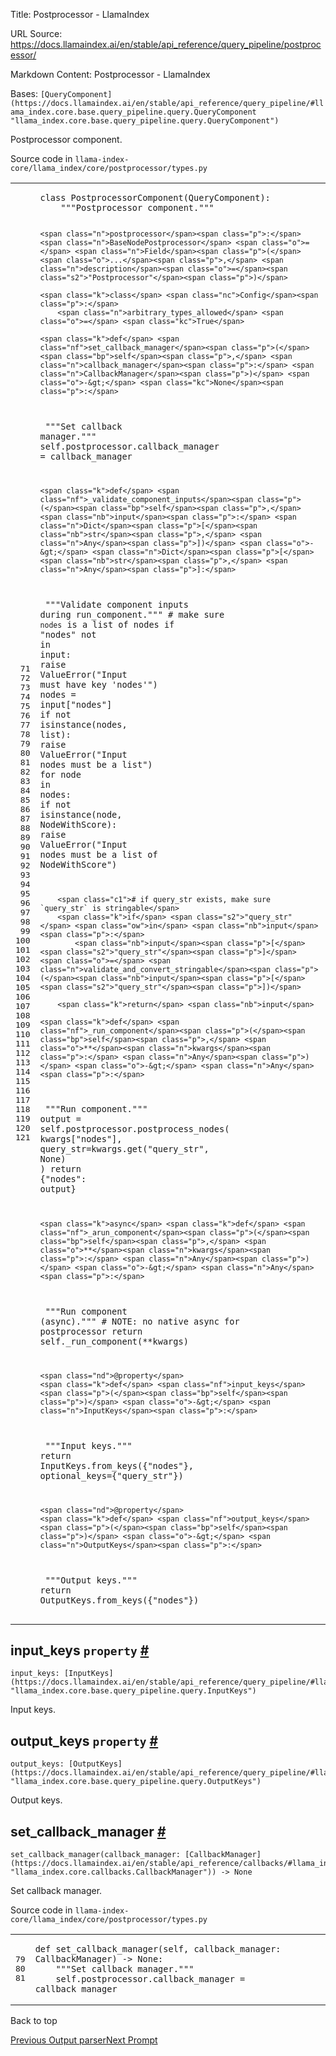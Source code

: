 Title: Postprocessor - LlamaIndex

URL Source: https://docs.llamaindex.ai/en/stable/api_reference/query_pipeline/postprocessor/

Markdown Content:
Postprocessor - LlamaIndex


Bases: `[QueryComponent](https://docs.llamaindex.ai/en/stable/api_reference/query_pipeline/#llama_index.core.base.query_pipeline.query.QueryComponent "llama_index.core.base.query_pipeline.query.QueryComponent")`

Postprocessor component.

Source code in `llama-index-core/llama_index/core/postprocessor/types.py`

<table class="highlighttable"><tbody><tr><td class="linenos"><div class="linenodiv"><pre><span></span><span class="normal"> 71</span>
<span class="normal"> 72</span>
<span class="normal"> 73</span>
<span class="normal"> 74</span>
<span class="normal"> 75</span>
<span class="normal"> 76</span>
<span class="normal"> 77</span>
<span class="normal"> 78</span>
<span class="normal"> 79</span>
<span class="normal"> 80</span>
<span class="normal"> 81</span>
<span class="normal"> 82</span>
<span class="normal"> 83</span>
<span class="normal"> 84</span>
<span class="normal"> 85</span>
<span class="normal"> 86</span>
<span class="normal"> 87</span>
<span class="normal"> 88</span>
<span class="normal"> 89</span>
<span class="normal"> 90</span>
<span class="normal"> 91</span>
<span class="normal"> 92</span>
<span class="normal"> 93</span>
<span class="normal"> 94</span>
<span class="normal"> 95</span>
<span class="normal"> 96</span>
<span class="normal"> 97</span>
<span class="normal"> 98</span>
<span class="normal"> 99</span>
<span class="normal">100</span>
<span class="normal">101</span>
<span class="normal">102</span>
<span class="normal">103</span>
<span class="normal">104</span>
<span class="normal">105</span>
<span class="normal">106</span>
<span class="normal">107</span>
<span class="normal">108</span>
<span class="normal">109</span>
<span class="normal">110</span>
<span class="normal">111</span>
<span class="normal">112</span>
<span class="normal">113</span>
<span class="normal">114</span>
<span class="normal">115</span>
<span class="normal">116</span>
<span class="normal">117</span>
<span class="normal">118</span>
<span class="normal">119</span>
<span class="normal">120</span>
<span class="normal">121</span></pre></div></td><td class="code"><div><pre><span></span><code><span class="k">class</span> <span class="nc">PostprocessorComponent</span><span class="p">(</span><span class="n">QueryComponent</span><span class="p">):</span>
<span class="w">    </span><span class="sd">"""Postprocessor component."""</span>

    <span class="n">postprocessor</span><span class="p">:</span> <span class="n">BaseNodePostprocessor</span> <span class="o">=</span> <span class="n">Field</span><span class="p">(</span><span class="o">...</span><span class="p">,</span> <span class="n">description</span><span class="o">=</span><span class="s2">"Postprocessor"</span><span class="p">)</span>

    <span class="k">class</span> <span class="nc">Config</span><span class="p">:</span>
        <span class="n">arbitrary_types_allowed</span> <span class="o">=</span> <span class="kc">True</span>

    <span class="k">def</span> <span class="nf">set_callback_manager</span><span class="p">(</span><span class="bp">self</span><span class="p">,</span> <span class="n">callback_manager</span><span class="p">:</span> <span class="n">CallbackManager</span><span class="p">)</span> <span class="o">-&gt;</span> <span class="kc">None</span><span class="p">:</span>
<span class="w">        </span><span class="sd">"""Set callback manager."""</span>
        <span class="bp">self</span><span class="o">.</span><span class="n">postprocessor</span><span class="o">.</span><span class="n">callback_manager</span> <span class="o">=</span> <span class="n">callback_manager</span>

    <span class="k">def</span> <span class="nf">_validate_component_inputs</span><span class="p">(</span><span class="bp">self</span><span class="p">,</span> <span class="nb">input</span><span class="p">:</span> <span class="n">Dict</span><span class="p">[</span><span class="nb">str</span><span class="p">,</span> <span class="n">Any</span><span class="p">])</span> <span class="o">-&gt;</span> <span class="n">Dict</span><span class="p">[</span><span class="nb">str</span><span class="p">,</span> <span class="n">Any</span><span class="p">]:</span>
<span class="w">        </span><span class="sd">"""Validate component inputs during run_component."""</span>
        <span class="c1"># make sure `nodes` is a list of nodes</span>
        <span class="k">if</span> <span class="s2">"nodes"</span> <span class="ow">not</span> <span class="ow">in</span> <span class="nb">input</span><span class="p">:</span>
            <span class="k">raise</span> <span class="ne">ValueError</span><span class="p">(</span><span class="s2">"Input must have key 'nodes'"</span><span class="p">)</span>
        <span class="n">nodes</span> <span class="o">=</span> <span class="nb">input</span><span class="p">[</span><span class="s2">"nodes"</span><span class="p">]</span>
        <span class="k">if</span> <span class="ow">not</span> <span class="nb">isinstance</span><span class="p">(</span><span class="n">nodes</span><span class="p">,</span> <span class="nb">list</span><span class="p">):</span>
            <span class="k">raise</span> <span class="ne">ValueError</span><span class="p">(</span><span class="s2">"Input nodes must be a list"</span><span class="p">)</span>
        <span class="k">for</span> <span class="n">node</span> <span class="ow">in</span> <span class="n">nodes</span><span class="p">:</span>
            <span class="k">if</span> <span class="ow">not</span> <span class="nb">isinstance</span><span class="p">(</span><span class="n">node</span><span class="p">,</span> <span class="n">NodeWithScore</span><span class="p">):</span>
                <span class="k">raise</span> <span class="ne">ValueError</span><span class="p">(</span><span class="s2">"Input nodes must be a list of NodeWithScore"</span><span class="p">)</span>

        <span class="c1"># if query_str exists, make sure `query_str` is stringable</span>
        <span class="k">if</span> <span class="s2">"query_str"</span> <span class="ow">in</span> <span class="nb">input</span><span class="p">:</span>
            <span class="nb">input</span><span class="p">[</span><span class="s2">"query_str"</span><span class="p">]</span> <span class="o">=</span> <span class="n">validate_and_convert_stringable</span><span class="p">(</span><span class="nb">input</span><span class="p">[</span><span class="s2">"query_str"</span><span class="p">])</span>

        <span class="k">return</span> <span class="nb">input</span>

    <span class="k">def</span> <span class="nf">_run_component</span><span class="p">(</span><span class="bp">self</span><span class="p">,</span> <span class="o">**</span><span class="n">kwargs</span><span class="p">:</span> <span class="n">Any</span><span class="p">)</span> <span class="o">-&gt;</span> <span class="n">Any</span><span class="p">:</span>
<span class="w">        </span><span class="sd">"""Run component."""</span>
        <span class="n">output</span> <span class="o">=</span> <span class="bp">self</span><span class="o">.</span><span class="n">postprocessor</span><span class="o">.</span><span class="n">postprocess_nodes</span><span class="p">(</span>
            <span class="n">kwargs</span><span class="p">[</span><span class="s2">"nodes"</span><span class="p">],</span> <span class="n">query_str</span><span class="o">=</span><span class="n">kwargs</span><span class="o">.</span><span class="n">get</span><span class="p">(</span><span class="s2">"query_str"</span><span class="p">,</span> <span class="kc">None</span><span class="p">)</span>
        <span class="p">)</span>
        <span class="k">return</span> <span class="p">{</span><span class="s2">"nodes"</span><span class="p">:</span> <span class="n">output</span><span class="p">}</span>

    <span class="k">async</span> <span class="k">def</span> <span class="nf">_arun_component</span><span class="p">(</span><span class="bp">self</span><span class="p">,</span> <span class="o">**</span><span class="n">kwargs</span><span class="p">:</span> <span class="n">Any</span><span class="p">)</span> <span class="o">-&gt;</span> <span class="n">Any</span><span class="p">:</span>
<span class="w">        </span><span class="sd">"""Run component (async)."""</span>
        <span class="c1"># NOTE: no native async for postprocessor</span>
        <span class="k">return</span> <span class="bp">self</span><span class="o">.</span><span class="n">_run_component</span><span class="p">(</span><span class="o">**</span><span class="n">kwargs</span><span class="p">)</span>

    <span class="nd">@property</span>
    <span class="k">def</span> <span class="nf">input_keys</span><span class="p">(</span><span class="bp">self</span><span class="p">)</span> <span class="o">-&gt;</span> <span class="n">InputKeys</span><span class="p">:</span>
<span class="w">        </span><span class="sd">"""Input keys."""</span>
        <span class="k">return</span> <span class="n">InputKeys</span><span class="o">.</span><span class="n">from_keys</span><span class="p">({</span><span class="s2">"nodes"</span><span class="p">},</span> <span class="n">optional_keys</span><span class="o">=</span><span class="p">{</span><span class="s2">"query_str"</span><span class="p">})</span>

    <span class="nd">@property</span>
    <span class="k">def</span> <span class="nf">output_keys</span><span class="p">(</span><span class="bp">self</span><span class="p">)</span> <span class="o">-&gt;</span> <span class="n">OutputKeys</span><span class="p">:</span>
<span class="w">        </span><span class="sd">"""Output keys."""</span>
        <span class="k">return</span> <span class="n">OutputKeys</span><span class="o">.</span><span class="n">from_keys</span><span class="p">({</span><span class="s2">"nodes"</span><span class="p">})</span>
</code></pre></div></td></tr></tbody></table>

input\_keys `property` [#](https://docs.llamaindex.ai/en/stable/api_reference/query_pipeline/postprocessor/#llama_index.core.postprocessor.types.PostprocessorComponent.input_keys "Permanent link")
----------------------------------------------------------------------------------------------------------------------------------------------------------------------------------------------------

```
input_keys: [InputKeys](https://docs.llamaindex.ai/en/stable/api_reference/query_pipeline/#llama_index.core.base.query_pipeline.query.InputKeys "llama_index.core.base.query_pipeline.query.InputKeys")
```

Input keys.

output\_keys `property` [#](https://docs.llamaindex.ai/en/stable/api_reference/query_pipeline/postprocessor/#llama_index.core.postprocessor.types.PostprocessorComponent.output_keys "Permanent link")
------------------------------------------------------------------------------------------------------------------------------------------------------------------------------------------------------

```
output_keys: [OutputKeys](https://docs.llamaindex.ai/en/stable/api_reference/query_pipeline/#llama_index.core.base.query_pipeline.query.OutputKeys "llama_index.core.base.query_pipeline.query.OutputKeys")
```

Output keys.

set\_callback\_manager [#](https://docs.llamaindex.ai/en/stable/api_reference/query_pipeline/postprocessor/#llama_index.core.postprocessor.types.PostprocessorComponent.set_callback_manager "Permanent link")
--------------------------------------------------------------------------------------------------------------------------------------------------------------------------------------------------------------

```
set_callback_manager(callback_manager: [CallbackManager](https://docs.llamaindex.ai/en/stable/api_reference/callbacks/#llama_index.core.callbacks.base.CallbackManager "llama_index.core.callbacks.CallbackManager")) -> None
```

Set callback manager.

Source code in `llama-index-core/llama_index/core/postprocessor/types.py`

<table class="highlighttable"><tbody><tr><td class="linenos"><div class="linenodiv"><pre><span></span><span class="normal">79</span>
<span class="normal">80</span>
<span class="normal">81</span></pre></div></td><td class="code"><div><pre><span></span><code><span class="k">def</span> <span class="nf">set_callback_manager</span><span class="p">(</span><span class="bp">self</span><span class="p">,</span> <span class="n">callback_manager</span><span class="p">:</span> <span class="n">CallbackManager</span><span class="p">)</span> <span class="o">-&gt;</span> <span class="kc">None</span><span class="p">:</span>
<span class="w">    </span><span class="sd">"""Set callback manager."""</span>
    <span class="bp">self</span><span class="o">.</span><span class="n">postprocessor</span><span class="o">.</span><span class="n">callback_manager</span> <span class="o">=</span> <span class="n">callback_manager</span>
</code></pre></div></td></tr></tbody></table>

Back to top

[Previous Output parser](https://docs.llamaindex.ai/en/stable/api_reference/query_pipeline/output_parser/)[Next Prompt](https://docs.llamaindex.ai/en/stable/api_reference/query_pipeline/prompt/)
